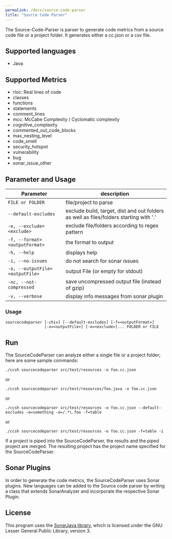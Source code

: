 ```yaml
---
permalink: /docs/source-code-parser
title: "Source Code Parser"
---
```


The Source-Code-Parser is parser to generate code metrics from a source code file or a project folder. It generates either a cc.json or a csv file.

## Supported languages

-   Java

## Supported Metrics

-   rloc: Real lines of code
-   classes
-   functions
-   statements
-   comment_lines
-   mcc: McCabe Complexity / Cyclomatic complexity
-   cognitive_complexity
-   commented_out_code_blocks
-   max_nesting_level
-   code_smell
-   security_hotspot
-   vulnerability
-   bug
-   sonar_issue_other

## Parameter and Usage

| Parameter                       | description                                                                            |
| ------------------------------- | -------------------------------------------------------------------------------------- |
| `FILE or FOLDER`                | file/project to parse                                                                  |
| `--default-excludes`            | exclude build, target, dist and out folders as well as files/folders starting with '.' |
| `-e, --exclude=<exclude>`       | exclude file/folders according to regex pattern                                        |
| `-f, --format=<outputFormat>`   | the format to output                                                                   |
| `-h, --help`                    | displays help                                                                          |
| `-i, --no-issues`               | do not search for sonar issues                                                         |
| `-o, --outputFile=<outputFile>` | output File (or empty for stdout)                                                      |
| `-nc, --not-compressed`         | save uncompressed output file (instead of gzip)                                        |
| `-v, --verbose`                 | display info messages from sonar plugin                                                |

### Usage

```
sourcecodeparser [-chiv] [--default-excludes] [-f=<outputFormat>]
                 [-o=<outputFile>] [-e=<exclude>]... FOLDER or FILE
```

## Run

The SourceCodeParser can analyze either a single file or a project folder; here are some sample commands:

```
./ccsh sourcecodeparser src/test/resources -o foo.cc.json
```

or

```
./ccsh sourcecodeparser src/test/resources/foo.java -o foo.cc.json
```

or

```
./ccsh sourcecodeparser src/test/resources -o foo.cc.json --default-excludes -e=something -e=/.*\.foo -f=table
```

or

```
./ccsh sourcecodeparser src/test/resources -o foo.cc.json -f=table -i
```

If a project is piped into the SourceCodeParser, the results and the piped project are merged.
The resulting project has the project name specified for the SourceCodeParser.

## Sonar Plugins

In order to generate the code metrics, the SourceCodeParser uses Sonar plugins. New languages can be added to the Source code parser by writing a class that extends SonarAnalyzer and incorporate the respective Sonar Plugin.

## License

This program uses the [SonarJava library](https://github.com/SonarSource/sonar-java/), which is licensed under the GNU Lesser General Public Library, version 3.
